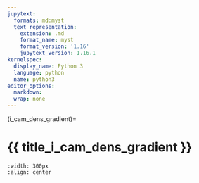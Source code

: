 ```yaml
---
jupytext:
  formats: md:myst
  text_representation:
    extension: .md
    format_name: myst
    format_version: '1.16'
    jupytext_version: 1.16.1
kernelspec:
  display_name: Python 3
  language: python
  name: python3
editor_options: 
  markdown: 
  wrap: none
---
```

(i_cam_dens_gradient)=
# {{ title_i_cam_dens_gradient }}

```{figure} ../03_images/03_image_files/00_coming_soon.png
:width: 300px
:align: center
```